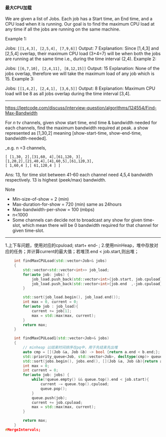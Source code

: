 #### 最大CPU加载
We are given a list of Jobs. Each job has a Start time, an End time, and a CPU load when it is running. Our goal is to find the maximum CPU load at any time if all the jobs are running on the same machine.

Example 1:

Jobs: `[[1,4,3], [2,5,4], [7,9,6]]`
Output: 7
Explanation: Since [1,4,3] and [2,5,4] overlap, their maximum CPU load (3+4=7) will be when both the
jobs are running at the same time i.e., during the time interval (2,4).
Example 2:

Jobs: `[[6,7,10], [2,4,11], [8,12,15]]`
Output: 15
Explanation: None of the jobs overlap, therefore we will take the maximum load of any job which is 15.
Example 3:

Jobs: `[[1,4,2], [2,4,1], [3,6,5]]`
Output: 8
Explanation: Maximum CPU load will be 8 as all jobs overlap during the time interval [3,4].

---
https://leetcode.com/discuss/interview-question/algorithms/124554/Find-Max-Bandwidth


For _n_ tv channels, given show start time, end time & bandwidth needed for each channels, find the maximum bandwidth required at peak. a show represented as [1,30,2] meaning [show-start-time, show-end-time, bandwidth-needed].

_e.g. n =3 channels,
```
[ [1,30, 2],[31,60, 4],[61,120, 3],
[1,20,2],[21,40,4],[41,60,5],[61,120,3],
[ 1,60,4 ],[ 61,120,4 ] ]
```
Ans: 13, for time slot between 41-60 each channel need 4,5,4 bandwidth respectively. 13 is highest (peek/max) bandwidth.

Note

-   Min-size-of-show = 2 (min)
-   Max-duration-for-show = 720 (min) same as 24hours
-   Max-bandwidth-per-show = 100 (mbps)
-   n<1000
-   Some channels can decide not to broadcast any show for given time-slot, which mean there will be 0 bandwidth required for that channel for given time-slot.
---- ----
1.上下车问题，使用对应的cpuload; start+ end- ;
2.使用minHeap，堆中存放对应的任务；并计算current的最大值；若堆顶.end < job.start,则出堆；
```cpp
    int findMaxCPULoad(std::vector<Job>& jobs)
    {
        std::vector<std::vector<int>> job_load;
        for(auto job: jobs) {
            job_load.push_back(std::vector<int>{job.start, job.cpuload});
            job_load.push_back(std::vector<int>{job.end  ,-job.cpuload});
        }

        std::sort(job_load.begin(), job_load.end());
        int max = 0, current = 0;
        for(auto job : job_load){
            current += job[1];
            max = std::max(max, current);
        }
        return max;
	}
 ```


```cpp
    int findMaxCPULoad1(std::vector<Job>& jobs)
    {
        // minheap 以结束时间排序在pq中，用于先结束先出堆
        auto cmp = [](Job &a, Job &b) -> bool {return a.end < b.end;};
        std::priority_queue<Job, std::vector<Job>, decltype(cmp)> queue(cmp);
        std::sort(jobs.begin(), jobs.end(), [](Job &a, Job &b){return a.start < b.start;});
        int max = 0;
        int current = 0;
        for(auto job: jobs) {
            while(!queue.empty() && queue.top().end < job.start){
                current -= queue.top().cpuload;
                queue.pop();
            }
            queue.push(job);
            current += job.cpuload;
            max = std::max(max, current);
        }

        return max;
    }
#MergeIntervals;
